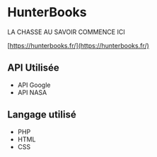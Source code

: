 # HunterBooks

LA CHASSE AU SAVOIR COMMENCE ICI

[https://hunterbooks.fr/](https://hunterbooks.fr/)

## API Utilisée

- API Google
- API NASA

## Langage utilisé

- PHP
- HTML
- CSS

